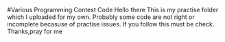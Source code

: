 #Various Programming Contest Code
Hello there This is my practise folder which I uploaded for my own. Probably some code are not right or incomplete becasuse of practise issues. If you follow this must be check. Thanks,pray for me
